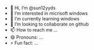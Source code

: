 - 👋 Hi, I’m @sun12yyds
- 👀 I’m interested in micrisoft windows
- 🌱 I’m currently learning windows
- 💞️ I’m looking to collaborate on github
- 📫 How to reach me ...
- 😄 Pronouns: ...
- ⚡ Fun fact: ...

<!---
sun12yyds/sun12yyds is a ✨ special ✨ repository because its `README.md` (this file) appears on your GitHub profile.
You can click the Preview link to take a look at your changes.
--->
